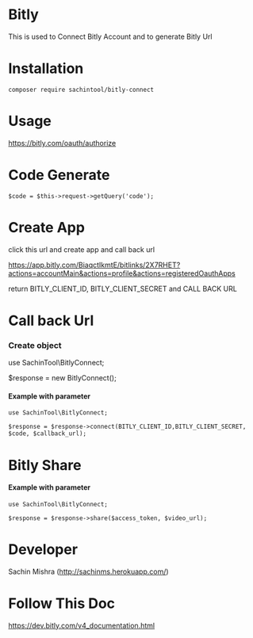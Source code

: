 # Bitly
This is used to Connect Bitly Account and to generate Bitly Url

# Installation
```
composer require sachintool/bitly-connect
```

# Usage

https://bitly.com/oauth/authorize

# Code Generate
```
$code = $this->request->getQuery('code');
```
# Create App

click this url and create app and call back url

https://app.bitly.com/BiaqctIkmtE/bitlinks/2X7RHET?actions=accountMain&actions=profile&actions=registeredOauthApps

return BITLY_CLIENT_ID, BITLY_CLIENT_SECRET and CALL BACK URL

# Call back Url


### Create object

use SachinTool\BitlyConnect;

$response = new BitlyConnect();

#### Example with parameter
```
use SachinTool\BitlyConnect;

$response = $response->connect(BITLY_CLIENT_ID,BITLY_CLIENT_SECRET, $code, $callback_url);
```


# Bitly Share

#### Example with parameter
```
use SachinTool\BitlyConnect;

$response = $response->share($access_token, $video_url);
```


# Developer
Sachin Mishra (http://sachinms.herokuapp.com/) 

# Follow This Doc
https://dev.bitly.com/v4_documentation.html
